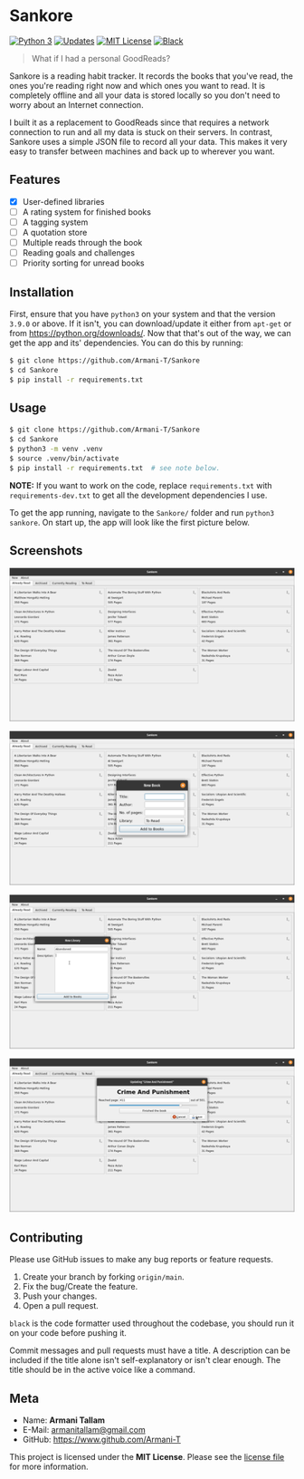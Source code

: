 # Sankore

[![Python 3](https://pyup.io/repos/github/Armani-T/Sankore/python-3-shield.svg)](https://pyup.io/repos/github/Armani-T/Sankore/) [![Updates](https://pyup.io/repos/github/Armani-T/Sankore/shield.svg)](https://pyup.io/repos/github/Armani-T/Sankore/) [![MIT License](https://shields.io/github/license/Armani-T/Sankore)](https://github.com/Naereen/StrapDown.js/blob/master/LICENSE) [![Black](https://img.shields.io/badge/code%20style-black-000000.svg)](https://github.com/psf/black)

> What if I had a personal GoodReads?

Sankore is a reading habit tracker. It records the books that you've read, the ones you're reading right now and which ones you want to read. It is completely offline and all your data is stored locally so you don't need to worry about an Internet connection.

I built it as a replacement to GoodReads since that requires a network connection to run and all my data is stuck on their servers. In contrast, Sankore uses a simple JSON file to record all your data. This makes it very easy to transfer between machines and back up to wherever you want.

## Features

- [X] User-defined libraries
- [ ] A rating system for finished books
- [ ] A tagging system
- [ ] A quotation store
- [ ] Multiple reads through the book
- [ ] Reading goals and challenges
- [ ] Priority sorting for unread books

## Installation

First, ensure that you have `python3` on your system and that the version `3.9.0` or above. If it isn't, you can download/update it either from `apt-get` or from <https://python.org/downloads/>. Now that that's out of the way, we can get the app and its' dependencies. You can do this by running:

```bash
$ git clone https://github.com/Armani-T/Sankore
$ cd Sankore
$ pip install -r requirements.txt
```

## Usage

```bash
$ git clone https://github.com/Armani-T/Sankore
$ cd Sankore
$ python3 -m venv .venv
$ source .venv/bin/activate
$ pip install -r requirements.txt  # see note below.
```

**NOTE:** If you want to work on the code, replace `requirements.txt` with `requirements-dev.txt` to get all the development dependencies I use.

To get the app running, navigate to the `Sankore/` folder and run `python3 sankore`. On start up, the app will look like the first picture below.

## Screenshots

![Home page](assets/home.png)

![Adding a new book](assets/new-book.png)

![Adding a new library](assets/new-library.png)

![Updating my reading position](assets/update.png)

## Contributing

Please use GitHub issues to make any bug reports or feature requests.

1. Create your branch by forking `origin/main`.
2. Fix the bug/Create the feature.
3. Push your changes.
4. Open a pull request.

`black` is the code formatter used throughout the codebase, you should run it on your code before pushing it.

Commit messages and pull requests must have a title. A description can be included if the title alone isn't self-explanatory or isn't clear enough. The title should be in the active voice like a command.

## Meta

- Name: **Armani Tallam**
- E-Mail: armanitallam@gmail.com
- GitHub: <https://www.github.com/Armani-T>

This project is licensed under the **MIT License**. Please see the [license file](LICENSE) for more information.
